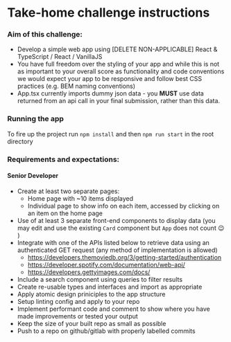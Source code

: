# Take-home challenge instructions

### Aim of this challenge:

- Develop a simple web app using [DELETE NON-APPLICABLE] React & TypeScript / React / VanillaJS
- You have full freedom over the styling of your app and while this is not as important to your overall score as functionality and code conventions we would expect your app to be responsive and follow best CSS practices (e.g. BEM naming conventions)
- App.tsx currently imports dummy json data - you **MUST** use data returned from an api call in your final submission, rather than this data.

### Running the app

To fire up the project run `npm install` and then `npm run start` in the root directory


### Requirements and expectations:

  #### Senior Developer
  - Create at least two separate pages:
    - Home page with ~10 items displayed
    - Individual page to show info on each item, accessed by clicking on an item on the home page
  - Use of at least 3 separate front-end components to display data (you may edit and use the existing `Card` component but `App` does not count 😉 )
  - Integrate with one of the APIs listed below to retrieve data using an authenticated GET request (any method of implementation is allowed)
    - https://developers.themoviedb.org/3/getting-started/authentication
    - https://developer.spotify.com/documentation/web-api/
    - https://developers.gettyimages.com/docs/
  - Include a search component using queries to filter results
  - Create re-usable types and interfaces and import as appropriate
  - Apply atomic design priniciples to the app structure
  - Setup linting config and apply to your repo
  - Implement performant code and comment to show where you have made improvements or tested your output
  - Keep the size of your built repo as small as possible
  - Push to a repo on github/gitlab with properly labelled commits